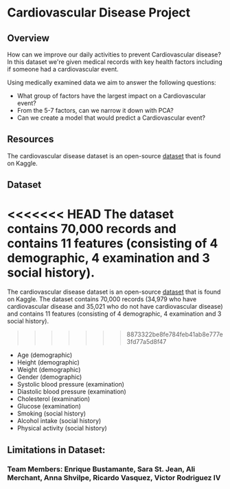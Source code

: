 # Cardiovascular Disease Project

## Overview
How can we improve our daily activities to prevent Cardiovascular disease? In this dataset we're given medical records with key health factors including if someone had a cardiovascular event.

Using medically examined data we aim to answer the following questions:
- What group of factors have the largest impact on a Cardiovascular event?
- From the 5-7 factors, can we narrow it down with PCA?
- Can we create a model that would predict a Cardiovascular event?

## Resources
The cardiovascular disease dataset is an open-source [dataset](https://www.kaggle.com/sulianova/cardiovascular-disease-dataset) that is found on Kaggle. 

## Dataset

<<<<<<< HEAD
 The dataset contains 70,000 records and contains 11 features (consisting of 4 demographic, 4 examination and 3 social history).
=======
The cardiovascular disease dataset is an open-source [dataset](https://www.kaggle.com/sulianova/cardiovascular-disease-dataset) that is found on Kaggle. The dataset contains 70,000 records (34,979 who have cardiovascular disease and 35,021 who do not have cardiovascular disease) and contains 11 features (consisting of 4 demographic, 4 examination and 3 social history).
>>>>>>> 8873322be8fe784feb41ab8e777e3fd77a5d8f47

- Age (demographic)
- Height (demographic)
- Weight (demographic)
- Gender (demographic)
- Systolic blood pressure (examination)
- Diastolic blood pressure (examination)
- Cholesterol (examination)
- Glucose (examination)
- Smoking (social history)
- Alcohol intake (social history)
- Physical activity (social history)

## Limitations in Dataset:


### Team Members: Enrique Bustamante, Sara St. Jean, Ali Merchant, Anna Shvilpe, Ricardo Vasquez, Victor Rodriguez IV

